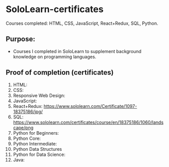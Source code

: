 # SoloLearn-certificates
Courses completed: HTML, CSS, JavaScript, React+Redux, SQL, Python.

## Purpose: 
* Courses I completed in SoloLearn to supplement background knowledge on programming languages. 

## Proof of completion (certificates)
1. HTML:
2. CSS: 
3. Responsive Web Design: 
4. JavaScript:
5. React+Redux: https://www.sololearn.com/Certificate/1097-18375186/jpg/
6. SQL: https://www.sololearn.com/certificates/course/en/18375186/1060/landscape/png
7. Python for Beginners:
8. Python Core: 
9. Python Intermediate:
10. Python Data Structures
11. Python for Data Science: 
12. Java:







